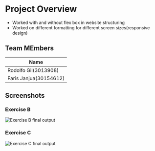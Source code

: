 # Project Overview
- Worked with and without flex box in website structuring 
- Worked on different formatting for different screen sizes(responsive design)


## Team MEmbers

| Name                   |
|------------------------|
| Rodolfo Gil(3013908)   |
| Faris Janjua(30154612) |



## Screenshots

### Exercise B
![Exercise B final output](./ExerciseB.gif)

### Exercise C
![Exercise C final output](./ExerciseC.gif)